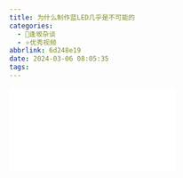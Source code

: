 ```yaml
---
title: 为什么制作蓝LED几乎是不可能的
categories:
  - 🌙逢坂杂谈
  - ⭐优秀视频
abbrlink: 6d248e19
date: 2024-03-06 08:05:35
tags:
---
```


<iframe src="//player.bilibili.com/player.html?aid=1451459580&bvid=BV1wi421f71U&cid=1460569387&p=1" scrolling="no" border="0" frameborder="no" framespacing="0" allowfullscreen="true"> </iframe>
